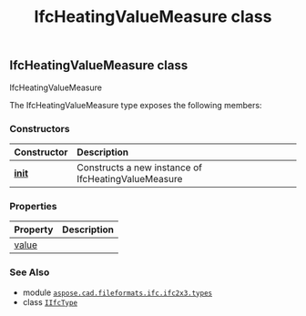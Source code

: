 ﻿---
title: IfcHeatingValueMeasure class
second_title: Aspose.CAD for Python via .NET API References
description: 
type: docs
weight: 550
url: /python-net/aspose.cad.fileformats.ifc.ifc2x3.types/ifcheatingvaluemeasure/
is_root: false
---

## IfcHeatingValueMeasure class

IfcHeatingValueMeasure



The IfcHeatingValueMeasure type exposes the following members:

### Constructors
| Constructor | Description |
| :- | :- |
| [__init__](/cad/python-net/aspose.cad.fileformats.ifc.ifc2x3.types/ifcheatingvaluemeasure/__init__/#) | Constructs a new instance of IfcHeatingValueMeasure |


### Properties
| Property | Description |
| :- | :- |
| [value](/cad/python-net/aspose.cad.fileformats.ifc.ifc2x3.types/ifcheatingvaluemeasure/value) |  |



### See Also
* module [`aspose.cad.fileformats.ifc.ifc2x3.types`](..)
* class [`IIfcType`](/cad/python-net/aspose.cad.fileformats.ifc/iifctype)
